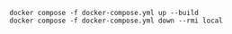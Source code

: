 

    docker compose -f docker-compose.yml up --build
    docker compose -f docker-compose.yml down --rmi local
